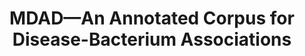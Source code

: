 ---
layout: default
title: MDAD&mdash;An Annotated Corpus for Disease-Bacterium Associations
conference: Work in progress
year: 2022
authors: Huang, <b>Hogan</b>, Katsis, Baldwin, Kim, Baeza, Bartko, Hsu
pdf_link:
code: 
---